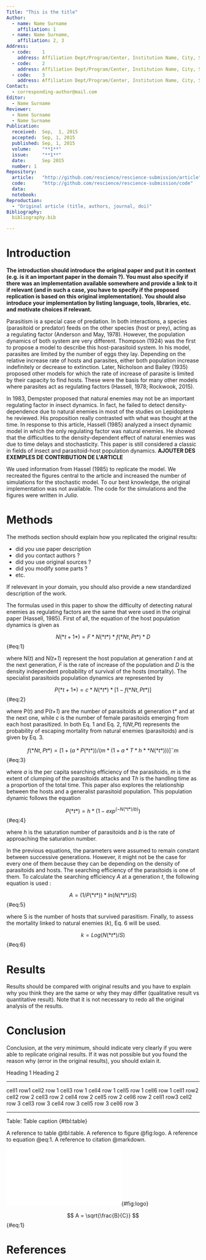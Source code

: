 ```yaml
---
Title: "This is the title"
Author:
  - name: Name Surname
    affiliation: 1
  - name: Name Surname,
    affiliation: 2, 3
Address:
  - code:    1
    address: Affiliation Dept/Program/Center, Institution Name, City, State, Country
  - code:    2
    address: Affiliation Dept/Program/Center, Institution Name, City, State, Country
  - code:    3
    address: Affiliation Dept/Program/Center, Institution Name, City, State, Country
Contact:
  - corresponding-author@mail.com
Editor:
  - Name Surname
Reviewer:
  - Name Surname
  - Name Surname
Publication:
  received:  Sep,  1, 2015
  accepted:  Sep, 1, 2015
  published: Sep, 1, 2015
  volume:    "**1**"
  issue:     "**1**"
  date:      Sep 2015
  number: 1
Repository:
  article:   "http://github.com/rescience/rescience-submission/article"
  code:      "http://github.com/rescience/rescience-submission/code"
  data:      
  notebook:  
Reproduction:
  - "Original article (title, authors, journal, doi)"
Bibliography:
  bibliography.bib

---
```


# Introduction

**The introduction should introduce the original paper and put it in context
(e.g. is it an important paper in the domain ?). You must also specify if there
was an implementation available somewhere and provide a link to it if relevant
(and in such a case, you have to specify if the proposed replication is based
on this original implementation). You should also introduce your implementation
by listing language, tools, libraries, etc. and motivate choices if relevant.**

Parasitism is a special case of predation. In both interactions, a species (parasitoid or predator) feeds on the other species (host or prey), acting as a regulating factor (Anderson and May, 1978). However, the population dynamics of both system are very different. Thompson (1924) was the first to propose a model to describe this host-parasitoid system. In his model, parasites are limited by the number of eggs they lay. Depending on the relative increase rate of hosts and parasites, either both population increase indefinitely or decrease to extinction. Later, Nicholson and Bailey (1935) proposed other models for which the rate of increase of parasite is limited by their capacity to find hosts. These were the basis for many other models where parasites act as regulating factors (Hassell, 1978; Rockwook, 2015). 

In 1983, Dempster proposed that natural enemies may not be an important regulating factor in insect dynamics. In fact, he failed to detect density-dependence due to natural enemies in most of the studies on Lepidoptera he reviewed. His proposition really contrasted with what was thought at the time. In response to this article, Hassell (1985) analyzed a insect dynamic model in which the only regulating factor was natural enemies. He showed that the difficulties to the density-dependent effect of natural enemies was due to time delays and stochasticity. This paper is still considered a classic in fields of insect and parasitoid-host population dynamics. **AJOUTER DES EXEMPLES DE CONTRIBUTION DE L'ARTICLE**

We used information from Hassel (1985) to replicate the model. We recreated the figures central to the article and increased the number of simulations for the stochastic model. To our best knowledge, the original implementation was not available. The code for the simulations and the figures were written in *Julia*.


# Methods

The methods section should explain how you replicated the original results:

* did you use paper description
* did you contact authors ?
* did you use original sources ?
* did you modify some parts ?
* etc.

If relevevant in your domain, you should also provide a new standardized
description of the work.

The formulas used in this paper to show the difficulty of detecting natural enemies as regulating factors are the same that were used in the original paper (Hassell, 1985). First of all, the equation of the host population dynamics is given as

$$ N(*t+1*) = F * N(*t*) * f(*Nt,Pt*) * D $$ {#eq:1}

where N(*t*) and N(*t+1*) represent the host population at generation *t* and at the next generation, *F* is the rate of increase of the population and *D* is the density independent probability of survival of the hosts (mortality). The specialist parasitoids population dynamics are represented by 

$$ P(*t+1*) = c * N(*t*) * [1-f(*Nt, Pt*)] $$ {#eq:2}

where P(*t*) and P(*t+1*) are the number of parasitoids at generation t* and at the next one, while *c* is the number of female parasitoids emerging from each host parasitized. In both Eq. 1 and Eq. 2, f(*Nt,Pt*) represents the probability of escaping mortality from natural enemies (parasitoids) and is given by Eq. 3.

$$ f(*Nt,Pt*) = [1 + (a * P(*t*)) / (m * (1 + a * T*h* *N(*t*)))] ^-m $$ {#eq:3}

where *a* is the per capita searching efficiency of the parasitoids, *m* is the extent of clumping of the parasitoids attacks and T*h* is the handling time as a proportion of the total time. This paper also explores the relationship between the hosts and a generalist parasitoid population. This population dynamic follows the equation

$$ P(*t*) = h * (1 - exp^(-N(*t*)/b)) $$ {#eq:4}

where *h* is the saturation number of parasitoids and *b* is the rate of approaching the saturation number.

In the previous equations, the parameters were assumed to remain constant between successive generations. However, it might not be the case for every one of them because they can be depending on the density of parasitoids and hosts. The searching efficiency of the parasitoids is one of them. To calculate the searching efficiency *A* at a generation *t*, the following equation is used :

$$ A = (1/P(*t*)) * ln(N(*t*)/S) $$ {#eq:5}

where S is the number of hosts that survived parasitism. Finally, to assess the mortality linked to natural enemies (*k*), Eq. 6 will be used.

$$ k = Log(N(*t*)/S) $$ {#eq:6}



# Results

Results should be compared with original results and you have to explain why
you think they are the same or why they may differ (qualitative result vs
quantitative result). Note that it is not necessary to redo all the original
analysis of the results.


# Conclusion

Conclusion, at the very minimum, should indicate very clearly if you were able
to replicate original results. If it was not possible but you found the reason
why (error in the original results), you should exlain it.


Heading 1                          Heading 2
---------- ----------- ----------- ----------- ----------- -----------
cell1 row1 cell2 row 1 cell3 row 1 cell4 row 1 cell5 row 1 cell6 row 1
cell1 row2 cell2 row 2 cell3 row 2 cell4 row 2 cell5 row 2 cell6 row 2
cell1 row3 cell2 row 3 cell3 row 3 cell4 row 3 cell5 row 3 cell6 row 3
---------- ----------- ----------- ----------- ----------- -----------

Table: Table caption {#tbl:table}

A reference to table @tbl:table.
A reference to figure @fig:logo.
A reference to equation @eq:1.
A reference to citation @markdown.

![Figure caption](rescience-logo.pdf){#fig:logo}

$$ A = \sqrt{\frac{B}{C}} $$ {#eq:1}


# References
